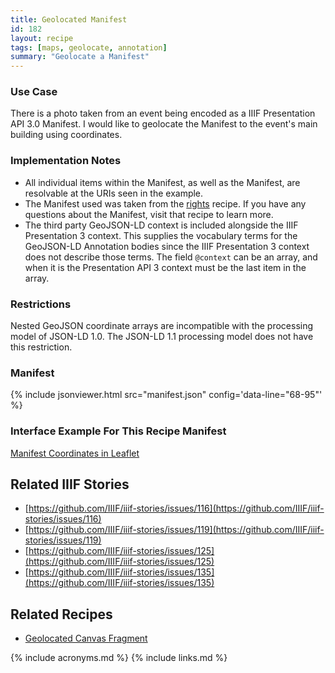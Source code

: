 ```yaml
---
title: Geolocated Manifest
id: 182
layout: recipe
tags: [maps, geolocate, annotation]
summary: "Geolocate a Manifest"
---
```


### Use Case 
There is a photo taken from an event being encoded as a IIIF Presentation API 3.0 Manifest. I would like to geolocate the Manifest to the event's main building using coordinates.  

### Implementation Notes
* All individual items within the Manifest, as well as the Manifest, are resolvable at the URIs seen in the example.
* The Manifest used was taken from the [rights](https://github.com/IIIF/cookbook-recipes/issues/8) recipe. If you have any questions about the Manifest, visit that recipe to learn more.
* The third party GeoJSON-LD context is included alongside the IIIF Presentation 3 context. This supplies the vocabulary terms for the GeoJSON-LD Annotation bodies since the IIIF Presentation 3 context does not describe those terms. The field `@context` can be an array, and when it is the Presentation API 3 context must be the last item in the array.  

### Restrictions
Nested GeoJSON coordinate arrays are incompatible with the processing model of JSON-LD 1.0. The JSON-LD 1.1 processing model does not have this restriction.  

### Manifest

{% include jsonviewer.html src="manifest.json" config='data-line="68-95"'  %}

### Interface Example For This Recipe Manifest
[Manifest Coordinates in Leaflet](http://geo.rerum.io/geolocate/viewAnnotations.html?manifest=https://preview.iiif.io/cookbook/0182-geolocated-simple-manifest/recipe/0182-geolocated-simple-manifest/manifest.json)

## Related IIIF Stories
* [https://github.com/IIIF/iiif-stories/issues/116](https://github.com/IIIF/iiif-stories/issues/116)
* [https://github.com/IIIF/iiif-stories/issues/119](https://github.com/IIIF/iiif-stories/issues/119)
* [https://github.com/IIIF/iiif-stories/issues/125](https://github.com/IIIF/iiif-stories/issues/125)
* [https://github.com/IIIF/iiif-stories/issues/135](https://github.com/IIIF/iiif-stories/issues/135)

## Related Recipes
* [Geolocated Canvas Fragment](https://github.com/IIIF/cookbook-recipes/issues/139)

{% include acronyms.md %}
{% include links.md %}
